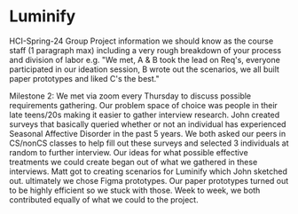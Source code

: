 # Luminify
HCI-Spring-24 Group Project
information we should know as the course staff (1 paragraph max)
including a very rough breakdown of your process and division of labor
e.g. "We met, A & B took the lead on Req's, everyone participated in our ideation session, B wrote out the scenarios, we all built paper prototypes and liked C's the best."

Milestone 2:
  We met via zoom every Thursday to discuss possible requirements gathering. Our problem space of choice was people in their late teens/20s making it easier to gather interview research. John created surveys that basically queried whether or not an individual has experienced Seasonal Affective Disorder in the past 5 years. We both asked our peers in CS/nonCS classes to help fill out these surveys and selected 3 individuals at random to further interview. Our ideas for what possible effective treatments we could create began out of what we gathered in these interviews. Matt got to creating scenarios for Luminify which John sketched out. ultimately we chose Figma prototypes. Our paper prototypes turned out to be highly efficient so we stuck with those. Week to week, we both contributed equally of what we could to the project.
